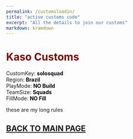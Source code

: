 ```yaml
---
permalink: /customsloadin/
title: "active customs code"
excerpt: "All the details to join our customs"
markdown: kramdown
---
```

<meta http-equiv="refresh" content="15">
<script>
    var countUpdDate = new Date("Sep 24, 2022 19:03:22").getTime(); // Set the date we're counting down to
    var x = setInterval(function () {
        var timeNow = new Date().getTime(); // Get today's date and time
        var distance = timeNow - countUpdDate; // Find the distance between now and the count down date
        var days = Math.floor(distance / (1000 * 60 * 60 * 24));
        var hours = Math.floor((distance % (1000 * 60 * 60 * 24)) / (1000 * 60 * 60));
        var minutes = Math.floor((distance % (1000 * 60 * 60)) / (1000 * 60));
        var seconds = Math.floor((distance % (1000 * 60)) / 1000);
        var minutesString = minutes.toString();
        var secondsString = seconds.toString();
        if (minutesString.length < 2) {
            minutesString = "0" + minutesString;
        }
        if (secondsString.length < 2) {
            secondsString = "0" + secondsString;
        }
        document.getElementById("countUpTimer").innerHTML = minutesString + ":" + secondsString + " since updt"; // Display the result in the element with id="demo"
        // If the count down is finished, write some text
        if (distance < 0) {
            clearInterval(x);
            document.getElementById("countUpTimer").innerHTML = "EXPIRED";
        }
    }, 1000); // Update the count down every 1000 milliseconds
</script>


# <strong><span style="color:maroon;background-color:white">Kaso Customs</span></strong><br>
<strong><span id="countUpTimer" style="color:red;background-color:white;font-size:add_size"></span></strong>

CustomKey: <strong><span style="color:black;background-color:white">solosquad</span></strong><br>
Region: <strong><span style="color:black;background-color:white">Brazil</span></strong><br>
PlayMode: <strong><span style="color:black;background-color:white">NO Build</span></strong><br>
TeamSize: <strong><span style="color:black;background-color:white">Squads</span></strong><br>
FillMode: <strong><span style="color:black;background-color:white">NO Fill</span></strong><br>

these are my long rules

## [BACK TO MAIN PAGE](https://www.kaso.gg)
